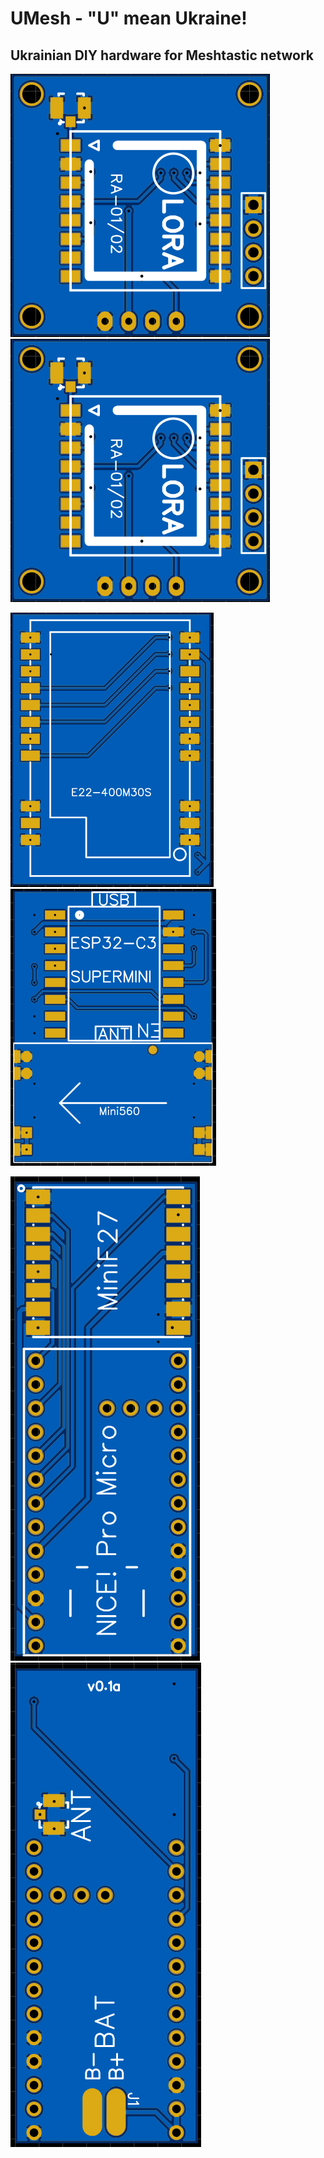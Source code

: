 # UMesh - "U" mean Ukraine!
## Ukrainian DIY hardware for Meshtastic network

![Board samples, new one will be added soon](https://raw.githubusercontent.com/Dioxin911/UMesh/refs/heads/main/img/ra1_1.PNG) ![Board samples, new one will be added soon](https://raw.githubusercontent.com/Dioxin911/UMesh/refs/heads/main/img/ra1_1.PNG)

![Board samples, new one will be added soon](https://raw.githubusercontent.com/Dioxin911/UMesh/refs/heads/main/img/e22_2.PNG) ![Board samples, new one will be added soon](https://raw.githubusercontent.com/Dioxin911/UMesh/refs/heads/main/img/e22_1.PNG)

![Board samples, new one will be added soon](https://raw.githubusercontent.com/Dioxin911/UMesh/refs/heads/main/img/v0.1a_top.PNG) ![Board samples, new one will be added soon](https://raw.githubusercontent.com/Dioxin911/UMesh/refs/heads/main/img/v0.1a_bottom.PNG)
